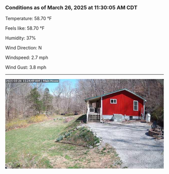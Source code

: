 ### Conditions as of March 26, 2025 at 11:30:05 AM CDT 

Temperature: 58.70 &deg;F

Feels like: 58.70 &deg;F

Humidity: 37%

Wind Direction: N

Windspeed: 2.7 mph

Wind Gust: 3.8 mph

---

<img src="./images/latest.jpeg"/>

